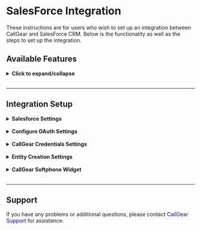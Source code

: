 # SalesForce Integration <br />

These instructions are for users who wish to set up an integration between CallGear and SalesForce CRM. Below is the functionality as well as the steps to set up the integration.

## Available Features <br />

<details>
<summary style="font-weight:bold;">Click to expand/collapse</summary> <br />

- **Automated Contact and Lead Creation**: Easily generate contact and lead records during incoming and outgoing calls with seamless automation.
- **Automated Call Routing**: Route calls to the appropriate manager (Сontact/Lead Owner) in SalesForce, ensuring efficient communication management.
- **Opportunity Creation**: Automatically create Opportunity after successful inbound and outbound or missed calls, facilitating a fast sales process.
- **Task Creation**: Automate the creation of tasks for successful inbound, outbound or missed calls, providing comprehensive customer support management.
- **Flexible Call Attachment Options**: Customize call attachments by linking call recordings to related tasks, opportunities, contacts or leads.
- **Customized Data Transfer**: Customize how data transfers from CallGear to specific SalesForce fields to improve data integrity.
- **Softphone Widget**: Initiate inbound and outbound calls directly within your CRM system with a convenient Softphone widget, enabling quick and efficient communication with customers and prospects.

</details>

<br />

---
## Integration Setup <br />
<details>
<summary style="font-weight:bold;">Salesforce Settings</summary> <br />

This section guides users on how to create a connected app within Salesforce. A connected app allows external applications to securely integrate with Salesforce using OAuth authentication.


- **Create a Connected App**:
  - Log in to your [Salesforce account](https://login.salesforce.com).
  - Go to advanced settings

![image](sf_auth_1.png)

- Navigate to Setup > Apps > App Manager.

![image](sf_auth_2.png)

- Click on 'New Connected App'.

![image](sf_auth_3.png)

- **Fill in the required details**:
  - Connected App Name: [Your App Name]
  - API Name: [Your_API_Name]
  - Contact Email: [Your Email Address]

![image](sf_auth_4.png)

- **Enable OAuth Settings: Must be checked**:
  - Callback URL:
    - https://uc-http-requester-dub-api.callgear.ae/oauth2/callback
    - https://uc-http-requester-lat-api.callgear.com/oauth2/callback

![image](sf_auth_5.png)

- Selected OAuth Scopes: Select required scopes based on your application needs.
- Also unchecking box “Require Proof Key for Code Exchange (PKCE) Extension for Supported Authorization Flows” and save.

![image](sf_auth_6.png)

- Save the changes.
- After saving, click on the “Initial Access Token” button.

![image](sf_auth_7.png)

</details>
<br />
<details>
<summary style="font-weight:bold;">Configure OAuth Settings</summary> <br />

- Once the Connected App is created, note down the 'Consumer Key' and 'Consumer Secret'. These will be used for authentication.
![image](sf_auth_8.png)
![image](sf_auth_9.png)

- Under the same Connected App settings, configure the OAuth policies, such as refresh token policy, token validity, etc., according to your requirements.

</details>
<br />
<details>
<summary style="font-weight:bold;">CallGear Credentials Settings</summary> <br />

#### Set Up Credentials <br />
  - Log in to your CallGear account using one of these links - https://go.callgear.com/ or https://go.callgear.ae/ 
  - Go to Marketplace and select SalesForce integration
  - Enter your Salesforce account URL and provide the necessary authentication keys from your Salesforce Connected App.

![image](sf_cred_settings.png)

</details>
<br />
<details>
<summary style="font-weight:bold;">Entity Creation Settings</summary> <br />

- **Contact Creation**: 
  - Enable creation of Contact records for inbound and outbound calls.
  - Some opportunities and leads may not be found unless contact creation is enabled. Please enable contact creation to ensure proper automatic tracking and management of opportunities and tasks. <br />


- **Lead Creation**: 
  - Enable creation of Lead records for successful inbound, outbound and missed calls.
  - Specify the status with which the lead will be created.

![image](sf_lead_status.gif)

- **Opportunity Creation**: 
  - Enable creation of Opportunity records for successful inbound, outbound and missed calls.
  - Specify the stage with which the lead will be created.
  - Specify the days until close (close date field of opportunity). Example: if call was made 01.01 and days until close = 14, then close date of opportunity on this call will be 01.15.
  - Opportunity will be created if there are no opportunities in open stage.

![image](sf_opportunity_stage.gif)

- **Task (Call log) Creation**: 
  - Enable Task creation for successful inbound, outbound and missed calls.
  - Specify the status and priority with which the task will be created.
  - Task will be created on every call.
  - To avoid creating tasks for missed outbound calls, the option can be disabled using the checkbox.

![image](sf_task.gif)

- **Call Details Mapping**:
  - Configure the transfer of call information from CallGear to HubSpot:
    - Choose an object type: Contacts, Leads, Opportunities, Tasks.
    - Select the information you want to transfer from CallGear.
    - Select the field in the SalesForce object to which this information will be transferred.

![image](sf_mapping.gif)

</details>
<br />

<details>
<summary style="font-weight:bold;">CallGear Softphone Widget</summary> <br />

1.  **Installation**:
    - Use the <a href="https://chromewebstore.google.com/detail/callgear/gmepbeelpjhhlnkccmclgijnnleadijl" style="color: blue; text-decoration: none;">provided link</a> to download and install the widget.
2.  **Authorization**:
    - Authenticate using your CallGear account credentials.
    - Log in to the installed widget under the same account.
3.  **Functionality Check**:
    - Enable the "Show softphone" option.
    - Make sure that the widget icon is displayed.

</details>
<br />

---

## Support <br />


If you have any problems or additional questions, please contact <a href="mailto:support@callgear.com" style="color: blue; text-decoration: none;">CallGear Support</a> for assistance.